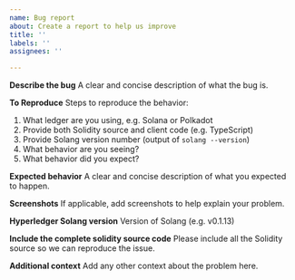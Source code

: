 ```yaml
---
name: Bug report
about: Create a report to help us improve
title: ''
labels: ''
assignees: ''

---
```


**Describe the bug**
A clear and concise description of what the bug is.

**To Reproduce**
Steps to reproduce the behavior:
1. What ledger are you using, e.g. Solana or Polkadot
2. Provide both Solidity source and client code (e.g. TypeScript)
3. Provide Solang version number (output of `solang --version`)
3. What behavior are you seeing?
4. What behavior did you expect?

**Expected behavior**
A clear and concise description of what you expected to happen.

**Screenshots**
If applicable, add screenshots to help explain your problem.

**Hyperledger Solang version**
Version of Solang (e.g. v0.1.13)

**Include the complete solidity source code**
Please include all the Solidity source so we can reproduce the issue.

**Additional context**
Add any other context about the problem here.
